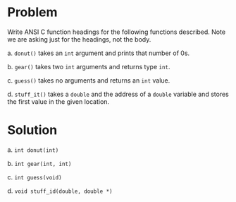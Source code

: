 # Problem
Write ANSI C function headings for the following functions described. Note we are asking just for the headings, not the body.

a. `donut()` takes an `int` argument and prints that number of 0s.

b. `gear()` takes two `int` arguments and returns type `int`.

c. `guess()` takes no arguments and returns an `int` value.

d. `stuff_it()` takes a `double` and the address of a `double` variable and stores the first value in the given location.

# Solution
a. `int donut(int)`

b. `int gear(int, int)`

c. `int guess(void)`

d. `void stuff_id(double, double *)`